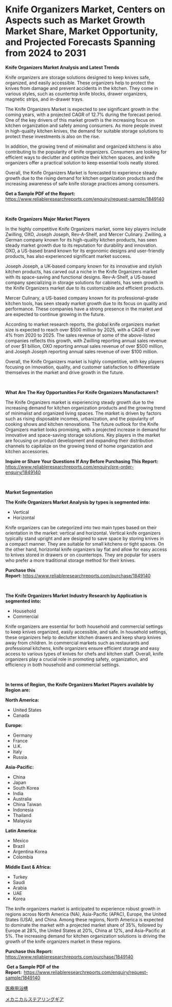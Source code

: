 <p><h1>Knife Organizers Market, Centers on Aspects such as Market Growth Market Share, Market Opportunity, and Projected Forecasts Spanning from 2024 to 2031</h1></p><p><strong>Knife Organizers Market Analysis and Latest Trends</strong></p>
<p><p>Knife organizers are storage solutions designed to keep knives safe, organized, and easily accessible. These organizers help to protect the knives from damage and prevent accidents in the kitchen. They come in various styles, such as countertop knife blocks, drawer organizers, magnetic strips, and in-drawer trays.</p><p>The Knife Organizers Market is expected to see significant growth in the coming years, with a projected CAGR of 12.7% during the forecast period. One of the key drivers of this market growth is the increasing focus on kitchen organization and safety among consumers. As more people invest in high-quality kitchen knives, the demand for suitable storage solutions to protect these investments is also on the rise.</p><p>In addition, the growing trend of minimalist and organized kitchens is also contributing to the popularity of knife organizers. Consumers are looking for efficient ways to declutter and optimize their kitchen spaces, and knife organizers offer a practical solution to keep essential tools neatly stored.</p><p>Overall, the Knife Organizers Market is forecasted to experience steady growth due to the rising demand for kitchen organization products and the increasing awareness of safe knife storage practices among consumers.</p></p>
<p><strong>Get a Sample PDF of the Report:&nbsp;</strong> <a href="https://www.reliableresearchreports.com/enquiry/request-sample/1849140">https://www.reliableresearchreports.com/enquiry/request-sample/1849140</a></p>
<p>&nbsp;</p>
<p><strong>Knife Organizers Major Market Players</strong></p>
<p><p>In the highly competitive Knife Organizers market, some key players include Zwilling, OXO, Joseph Joseph, Rev-A-Shelf, and Mercer Culinary. Zwilling, a German company known for its high-quality kitchen products, has seen steady market growth due to its reputation for durability and innovation. OXO, a US-based brand known for its ergonomic designs and user-friendly products, has also experienced significant market success.</p><p>Joseph Joseph, a UK-based company known for its innovative and stylish kitchen products, has carved out a niche in the Knife Organizers market with its space-saving and functional designs. Rev-A-Shelf, a US-based company specializing in storage solutions for cabinets, has seen growth in the Knife Organizers market due to its customizable and efficient products.</p><p>Mercer Culinary, a US-based company known for its professional-grade kitchen tools, has seen steady market growth due to its focus on quality and performance. These companies have a strong presence in the market and are expected to continue growing in the future.</p><p>According to market research reports, the global knife organizers market size is expected to reach over $500 million by 2025, with a CAGR of over 4% from 2020 to 2025. The sales revenue of some of the above-listed companies reflects this growth, with Zwilling reporting annual sales revenue of over $1 billion, OXO reporting annual sales revenue of over $500 million, and Joseph Joseph reporting annual sales revenue of over $100 million.</p><p>Overall, the Knife Organizers market is highly competitive, with key players focusing on innovation, quality, and customer satisfaction to differentiate themselves in the market and drive growth in the future.</p></p>
<p>&nbsp;</p>
<p><strong>What Are The Key Opportunities For Knife Organizers Manufacturers?</strong></p>
<p><p>The Knife Organizers market is experiencing steady growth due to the increasing demand for kitchen organization products and the growing trend of minimalist and organized living spaces. The market is driven by factors such as rising disposable incomes, urbanization, and the popularity of cooking shows and kitchen renovations. The future outlook for the Knife Organizers market looks promising, with a projected increase in demand for innovative and space-saving storage solutions. Key players in the market are focusing on product development and expanding their distribution channels to capitalize on the growing trend of home organization and kitchen accessories.</p></p>
<p><strong>Inquire or Share Your Questions If Any Before Purchasing This Report:</strong> <a href="https://www.reliableresearchreports.com/enquiry/pre-order-enquiry/1849140">https://www.reliableresearchreports.com/enquiry/pre-order-enquiry/1849140</a></p>
<p>&nbsp;</p>
<p><strong>Market Segmentation</strong></p>
<p><strong>The Knife Organizers Market Analysis by types is segmented into:</strong></p>
<p><ul><li>Vertical</li><li>Horizontal</li></ul></p>
<p><p>Knife organizers can be categorized into two main types based on their orientation in the market: vertical and horizontal. Vertical knife organizers typically stand upright and are designed to save space by storing knives in a compact manner. They are suitable for small kitchens or tight spaces. On the other hand, horizontal knife organizers lay flat and allow for easy access to knives stored in drawers or on countertops. They are popular for users who prefer a more traditional storage method for their knives.</p></p>
<p><strong>Purchase this Report:&nbsp;</strong><a href="https://www.reliableresearchreports.com/purchase/1849140">https://www.reliableresearchreports.com/purchase/1849140</a></p>
<p>&nbsp;</p>
<p><strong>The Knife Organizers Market Industry Research by Application is segmented into:</strong></p>
<p><ul><li>Household</li><li>Commercial</li></ul></p>
<p><p>Knife organizers are essential for both household and commercial settings to keep knives organized, easily accessible, and safe. In household settings, these organizers help to declutter kitchen drawers and keep sharp knives away from children. In commercial markets such as restaurants and professional kitchens, knife organizers ensure efficient storage and easy access to various types of knives for chefs and kitchen staff. Overall, knife organizers play a crucial role in promoting safety, organization, and efficiency in both household and commercial settings.</p></p>
<p>&nbsp;</p>
<p><strong>In terms of Region, the Knife Organizers Market Players available by Region are:</strong></p>
<p>
    <p> <strong> North America: </strong>
        <ul>
            <li>United States</li>
            <li>Canada</li>
        </ul>
        </p> 
    <p> <strong> Europe: </strong>
        <ul>
            <li>Germany</li>
            <li>France</li>
            <li>U.K.</li>
            <li>Italy</li>
            <li>Russia</li>
        </ul>
        </p> 
    <p> <strong> Asia-Pacific: </strong>
        <ul>
            <li>China</li>
            <li>Japan</li>
            <li>South Korea</li>
            <li>India</li>
            <li>Australia</li>
            <li>China Taiwan</li>
            <li>Indonesia</li>
            <li>Thailand</li>
            <li>Malaysia</li>
        </ul>
        </p> 
    <p> <strong> Latin America: </strong>
        <ul>
            <li>Mexico</li>
            <li>Brazil</li>
            <li>Argentina Korea</li>
            <li>Colombia</li>
        </ul>
        </p> 
    <p> <strong> Middle East & Africa: </strong>
        <ul>
            <li>Turkey</li>
            <li>Saudi</li>
            <li>Arabia</li>
            <li>UAE</li>
            <li>Korea</li>
        </ul>
    </p>
    </p>
<p><p>The knife organizers market is anticipated to experience robust growth in regions across North America (NA), Asia-Pacific (APAC), Europe, the United States (USA), and China. Among these regions, North America is expected to dominate the market with a projected market share of 35%, followed by Europe at 28%, the United States at 20%, China at 12%, and Asia-Pacific at 5%. The increasing demand for kitchen organization solutions is driving the growth of the knife organizers market in these regions.</p></p>
<p><strong>Purchase this Report: </strong><a href="https://www.reliableresearchreports.com/purchase/1849140">https://www.reliableresearchreports.com/purchase/1849140</a></p>
<p>&nbsp;<strong>Get a Sample PDF of the Report:&nbsp;&nbsp;</strong><a href="https://www.reliableresearchreports.com/enquiry/request-sample/1849140">https://www.reliableresearchreports.com/enquiry/request-sample/1849140</a></p>
<p><strong></strong></p>
<p><p><a href="https://github.com/RodHoppe07/Market-Research-Report-List-1/blob/main/25486505893.md">医療用浴槽</a></p><p><a href="https://github.com/laurenreichert/Market-Research-Report-List-1/blob/main/19457805892.md">メカニカルステアリングギア</a></p></p>